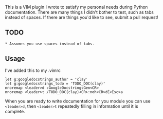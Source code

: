 This is a VIM plugin I wrote to satisfy my personal needs during Python documentation. There are many things I didn't bother to test, such as tabs instead of spaces. If there are things you'd like to see, submit a pull request!

TODO
----
	* Assumes you use spaces instead of tabs.

Usage
-----

I've added this to my .vimrc

```
let g:googledocstrings_author = 'clay'
let g:googledocstrings_todo = 'TODO_DOC(clay)'
nnoremap <leader>d :GoogleDocstringsGen<CR>
nnoremap <leader>t /TODO_DOC(clay)<CR>:noh<CR>dE<Esc>a
```

When you are ready to write documentation for you module
you can use `<leader>d`, then `<leader>t` repeatedly filling
in information until it is complete.
